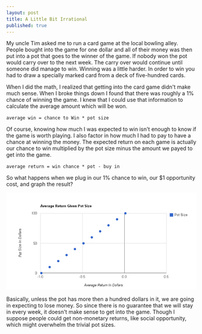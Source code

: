 ```yaml
---
layout: post
title: A Little Bit Irrational
published: true
---
```


My uncle Tim asked me to run a card game at the local bowling alley. People
bought into the game for one dollar and all of their money was then put into a
pot that goes to the winner of the game. If nobody won the pot would carry over
to the next week. The carry over would continue until someone did manage to
win. Winning was a little harder. In order to win you had to draw a specially
marked card from a deck of five-hundred cards.

When I did the math, I realized that getting into the card game didn't make
much sense. When I broke things down I found that there was roughly a 1%
chance of winning the game. I knew that I could use that information to
calculate the average amount which will be won.

```
average win = chance to Win * pot size
```

Of course, knowing how much I was expected to win isn't enough to know if
the game is worth playing. I also factor in how much I had to pay to have a
chance at winning the money. The expected return on each game is actually our
chance to win multiplied by the pot size minus the amount we payed to get into
the game.

```
average return = win chance * pot - buy in
```

So what happens when we plug in our 1% chance to win, our $1 opportunity cost,
and graph the result?

![Average Returns][1]

Basically, unless the pot has more then a hundred dollars in it, we are going
in expecting to lose money. So since there is no guarantee that we will stay
in every week, it doesn't make sense to get into the game. Though I suppose
people could get non-monetary returns, like social opportunity, which might
overwhelm the trivial pot sizes.

[1]: /img/a-little-bit-irrational/average-return.png "Average Returns"
